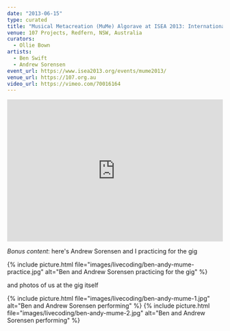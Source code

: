 ```yaml
---
date: "2013-06-15"
type: curated
title: "Musical Metacreation (MuMe) Algorave at ISEA 2013: International Symposium on Electronic Art"
venue: 107 Projects, Redfern, NSW, Australia
curators:
  - Ollie Bown
artists:
  - Ben Swift
  - Andrew Sorensen
event_url: https://www.isea2013.org/events/mume2013/
venue_url: https://107.org.au
video_url: https://vimeo.com/70016164
---
```


<div style="padding:65.69% 0 0 0;position:relative;"><iframe src="https://player.vimeo.com/video/70016164?color=be2edd" style="position:absolute;top:0;left:0;width:100%;height:100%;" frameborder="0" webkitallowfullscreen mozallowfullscreen allowfullscreen></iframe></div><script src="https://player.vimeo.com/api/player.js"></script>

_Bonus content_: here's Andrew Sorensen and I practicing for the gig

{% include picture.html file="images/livecoding/ben-andy-mume-practice.jpg" alt="Ben and Andrew Sorensen practicing for the gig" %}

and photos of us at the gig itself

{% include picture.html file="images/livecoding/ben-andy-mume-1.jpg" alt="Ben and Andrew Sorensen performing" %}
{% include picture.html file="images/livecoding/ben-andy-mume-2.jpg" alt="Ben and Andrew Sorensen performing" %}

